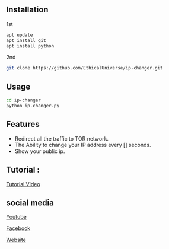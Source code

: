 ## Installation
1st 
```bash
apt update
apt install git
apt install python

```
2nd
```bash
git clone https://github.com/EthicalUniverse/ip-changer.git
```

## Usage

```bash
cd ip-changer
python ip-changer.py
```

## Features
- Redirect all the traffic to TOR network.
- The Ability to change your IP address every [] seconds.
- Show your public ip.



## Tutorial :
<p>
  <a href="https://youtube.com/@Ethical_Universe">Tutorial Video</a>
  </p>


## social media
<p>
  <a href="https://youtube.com/@Ethical_Universe">Youtube</a>
  </p>

  <p>
  <a href="https://www.facebook.com/EthicalUniversebd">Facebook</a>
  </p>

<p>
  <a href="https://ethacaluniverse.blogspot.com">Website</a>
  </p>
